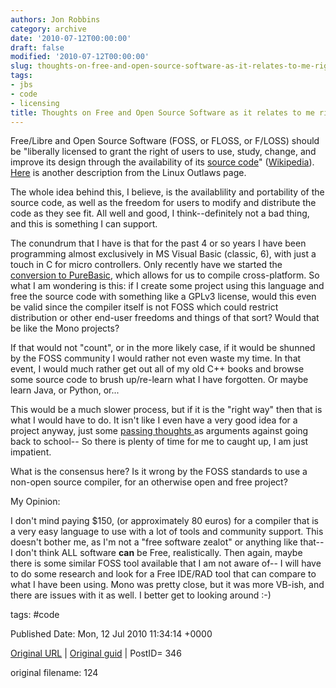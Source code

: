 ```yaml
---
authors: Jon Robbins
category: archive
date: '2010-07-12T00:00:00'
draft: false
modified: '2010-07-12T00:00:00'
slug: thoughts-on-free-and-open-source-software-as-it-relates-to-me-right-now
tags:
- jbs
- code
- licensing
title: Thoughts on Free and Open Source Software as it relates to me right now
---
```


Free/Libre and Open Source Software (FOSS, or FLOSS, or F/LOSS) should be "liberally licensed to grant the right of users to use, study, change, and improve its design through the availability of its [source code](http://en.wikipedia.org/wiki/Source_code)"  ([Wikipedia](http://en.wikipedia.org/wiki/Free_and_open_source_software)).  [Here](http://linuxoutlaws.com/explanation/foss) is another description from the Linux Outlaws page.

The whole idea behind this, I believe, is the availablility and portability of the source code, as well as the freedom for users to modify and distribute the code as they see fit.  All well and good, I think--definitely not a bad thing, and this is something I can support.

The conundrum that I have is that for the past 4 or so years I have been programming almost exclusively in MS Visual Basic (classic, 6), with just a touch in C for micro controllers.  Only recently have we started the [conversion to PureBasic](http://factorq.net/2010/02/06/switching-code/), which allows for us to compile cross-platform.  So what I am wondering is this: if I create some project using this language and free the source code with something like a GPLv3 license, would this even be valid since the compiler itself is not FOSS which could restrict distribution or other end-user freedoms and things of that sort? Would that be like the Mono projects?

If that would not "count", or in the more likely case, if it would be shunned by the FOSS community I would rather not even waste my time.  In that event, I would much rather get out all of my old C++ books and browse some source code to brush up/re-learn what I have forgotten.  Or maybe learn Java, or Python, or...

This would be a much slower process, but if it is the "right way" then that is what I would have to do.   It isn't like I even have a very good idea for a project anyway, just some [passing thoughts ](http://factorq.net/2010/07/03/project-or-masters/)as arguments against going back to school-- So there is plenty of time for me to caught up, I am just impatient.

What is the consensus here?  Is it wrong by the FOSS standards to use a non-open source compiler, for an otherwise open and free project?  <!--more-->

My Opinion:

I don't mind paying $150, (or approximately 80 euros) for a compiler that is a very easy language to use with a lot of tools and community support.  This doesn't bother me, as I'm not a "free software zealot" or anything like that--I don't think ALL software <strong>can</strong> be Free, realistically.  Then again, maybe there is some similar FOSS tool available that I am not aware of-- I will have to do some research and look for a Free IDE/RAD tool that can compare to what I have been using.  Mono was pretty close, but it was more VB-ish, and there are issues with it as well.  I better get to looking around :-)

 



tags: #code 


Published Date: Mon, 12 Jul 2010 11:34:14 +0000 

[Original URL](http://factorq.net/2010/07/12/thoughts-on-free-and-open-source-software-as-it-relates-to-me-right-now/) | [Original guid](http://factorq.net/?p=346) | PostID= 346

 original filename: 124
